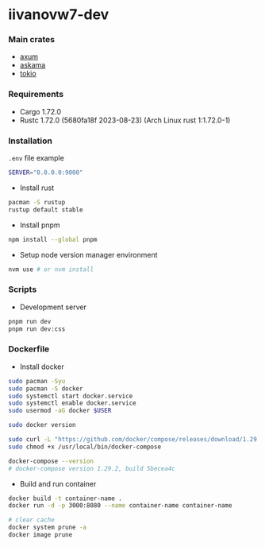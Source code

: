 # iivanovw7-dev

### Main crates

-   [axum](https://docs.rs/axum/latest/axum)
-   [askama](https://docs.rs/askama/latest/askama)
-   [tokio](https://docs.rs/tokio/latest/tokio)

### Requirements

-   Cargo 1.72.0
-   Rustc 1.72.0 (5680fa18f 2023-08-23) (Arch Linux rust 1:1.72.0-1)

### Installation

`.env` file example

```bash
SERVER="0.0.0.0:9000"
```

-   Install rust

```bash
pacman -S rustup
rustup default stable
```

-   Install pnpm

```bash
npm install --global pnpm
```

-   Setup node version manager environment

```bash
nvm use # or nvm install
```

### Scripts

-   Development server

```bash
pnpm run dev
pnpm run dev:css
```

### Dockerfile

-   Install docker

```bash
sudo pacman -Syu
sudo pacman -S docker
sudo systemctl start docker.service
sudo systemctl enable docker.service
sudo usermod -aG docker $USER

sudo docker version

sudo curl -L "https://github.com/docker/compose/releases/download/1.29.2/docker-compose-$(uname -s)-$(uname -m)" -o /usr/local/bin/docker-compose
sudo chmod +x /usr/local/bin/docker-compose

docker-compose --version
# docker-compose version 1.29.2, build 5becea4c

```

-   Build and run container

```bash
docker build -t container-name .
docker run -d -p 3000:8080 --name container-name container-name

# clear cache
docker system prune -a
docker image prune

```
